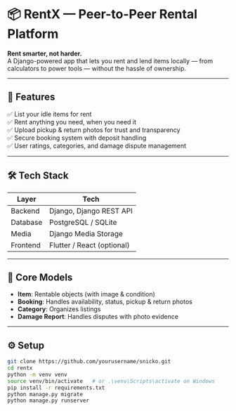 # 📦 RentX — Peer-to-Peer Rental Platform

**Rent smarter, not harder.**  
A Django-powered app that lets you rent and lend items locally — from calculators to power tools — without the hassle of ownership.

---

## 🚀 Features

✅ List your idle items for rent  
✅ Rent anything you need, when you need it  
✅ Upload pickup & return photos for trust and transparency  
✅ Secure booking system with deposit handling  
✅ User ratings, categories, and damage dispute management

---

## 🛠 Tech Stack

| Layer     | Tech                     |
|-----------|--------------------------|
| Backend   | Django, Django REST API  |
| Database  | PostgreSQL / SQLite      |
| Media     | Django Media Storage     |
| Frontend  | Flutter / React (optional) |

---

## 📸 Core Models

- **Item**: Rentable objects (with image & condition)
- **Booking**: Handles availability, status, pickup & return photos
- **Category**: Organizes listings
- **Damage Report**: Handles disputes with photo evidence

---

## ⚙️ Setup

```bash
git clone https://github.com/yourusername/snicko.git
cd rentx
python -m venv venv
source venv/bin/activate   # or .\venv\Scripts\activate on Windows
pip install -r requirements.txt
python manage.py migrate
python manage.py runserver
